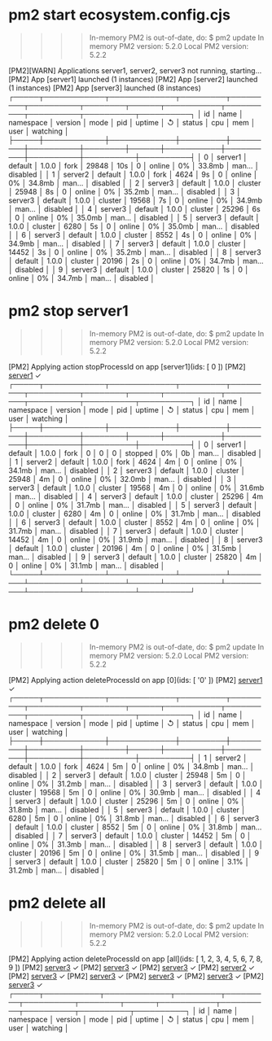 # pm2 start ecosystem.config.cjs

>>>> In-memory PM2 is out-of-date, do:
>>>> $ pm2 update
In memory PM2 version: 5.2.0
Local PM2 version: 5.2.2

[PM2][WARN] Applications server1, server2, server3 not running, starting...
[PM2] App [server1] launched (1 instances)
[PM2] App [server2] launched (1 instances)
[PM2] App [server3] launched (8 instances)
┌─────┬────────────┬─────────────┬─────────┬─────────┬──────────┬────────┬──────┬───────────┬──────────┬──────────┬──────────┬──────────┐
│ id  │ name       │ namespace   │ version │ mode    │ pid      │ uptime │ ↺    │ status    │ cpu      │ mem      │ user     │ watching │
├─────┼────────────┼─────────────┼─────────┼─────────┼──────────┼────────┼──────┼───────────┼──────────┼──────────┼──────────┼──────────┤
│ 0   │ server1    │ default     │ 1.0.0   │ fork    │ 29848    │ 10s    │ 0    │ online    │ 0%       │ 33.8mb   │ man… │ disabled │
│ 1   │ server2    │ default     │ 1.0.0   │ fork    │ 4624     │ 9s     │ 0    │ online    │ 0%       │ 34.8mb   │ man… │ disabled │
│ 2   │ server3    │ default     │ 1.0.0   │ cluster │ 25948    │ 8s     │ 0    │ online    │ 0%       │ 35.2mb   │ man… │ disabled │
│ 3   │ server3    │ default     │ 1.0.0   │ cluster │ 19568    │ 7s     │ 0    │ online    │ 0%       │ 34.9mb   │ man… │ disabled │
│ 4   │ server3    │ default     │ 1.0.0   │ cluster │ 25296    │ 6s     │ 0    │ online    │ 0%       │ 35.0mb   │ man… │ disabled │
│ 5   │ server3    │ default     │ 1.0.0   │ cluster │ 6280     │ 5s     │ 0    │ online    │ 0%       │ 35.0mb   │ man… │ disabled │
│ 6   │ server3    │ default     │ 1.0.0   │ cluster │ 8552     │ 4s     │ 0    │ online    │ 0%       │ 34.9mb   │ man… │ disabled │
│ 7   │ server3    │ default     │ 1.0.0   │ cluster │ 14452    │ 3s     │ 0    │ online    │ 0%       │ 35.2mb   │ man… │ disabled │
│ 8   │ server3    │ default     │ 1.0.0   │ cluster │ 20196    │ 2s     │ 0    │ online    │ 0%       │ 34.7mb   │ man… │ disabled │
│ 9   │ server3    │ default     │ 1.0.0   │ cluster │ 25820    │ 1s     │ 0    │ online    │ 0%       │ 34.7mb   │ man… │ disabled │

# pm2 stop server1

>>>> In-memory PM2 is out-of-date, do:
>>>> $ pm2 update
In memory PM2 version: 5.2.0
Local PM2 version: 5.2.2

[PM2] Applying action stopProcessId on app [server1](ids: [ 0 ])
[PM2] [server1](0) ✓
┌─────┬────────────┬─────────────┬─────────┬─────────┬──────────┬────────┬──────┬───────────┬──────────┬──────────┬──────────┬──────────┐
│ id  │ name       │ namespace   │ version │ mode    │ pid      │ uptime │ ↺    │ status    │ cpu      │ mem      │ user     │ watching │
├─────┼────────────┼─────────────┼─────────┼─────────┼──────────┼────────┼──────┼───────────┼──────────┼──────────┼──────────┼──────────┤
│ 0   │ server1    │ default     │ 1.0.0   │ fork    │ 0        │ 0      │ 0    │ stopped   │ 0%       │ 0b       │ man… │ disabled │
│ 1   │ server2    │ default     │ 1.0.0   │ fork    │ 4624     │ 4m     │ 0    │ online    │ 0%       │ 34.1mb   │ man… │ disabled │
│ 2   │ server3    │ default     │ 1.0.0   │ cluster │ 25948    │ 4m     │ 0    │ online    │ 0%       │ 32.0mb   │ man… │ disabled │
│ 3   │ server3    │ default     │ 1.0.0   │ cluster │ 19568    │ 4m     │ 0    │ online    │ 0%       │ 31.6mb   │ man… │ disabled │
│ 4   │ server3    │ default     │ 1.0.0   │ cluster │ 25296    │ 4m     │ 0    │ online    │ 0%       │ 31.7mb   │ man… │ disabled │
│ 5   │ server3    │ default     │ 1.0.0   │ cluster │ 6280     │ 4m     │ 0    │ online    │ 0%       │ 31.7mb   │ man… │ disabled │
│ 6   │ server3    │ default     │ 1.0.0   │ cluster │ 8552     │ 4m     │ 0    │ online    │ 0%       │ 31.7mb   │ man… │ disabled │
│ 7   │ server3    │ default     │ 1.0.0   │ cluster │ 14452    │ 4m     │ 0    │ online    │ 0%       │ 31.9mb   │ man… │ disabled │
│ 8   │ server3    │ default     │ 1.0.0   │ cluster │ 20196    │ 4m     │ 0    │ online    │ 0%       │ 31.5mb   │ man… │ disabled │
│ 9   │ server3    │ default     │ 1.0.0   │ cluster │ 25820    │ 4m     │ 0    │ online    │ 0%       │ 31.1mb   │ man… │ disabled │
└─────┴────────────┴─────────────┴─────────┴─────────┴──────────┴────────┴──────┴───────────┴──────────┴──────────┴──────────┴──────────┘

# pm2 delete 0

>>>> In-memory PM2 is out-of-date, do:
>>>> $ pm2 update
In memory PM2 version: 5.2.0
Local PM2 version: 5.2.2

[PM2] Applying action deleteProcessId on app [0](ids: [ '0' ])
[PM2] [server1](0) ✓
┌─────┬────────────┬─────────────┬─────────┬─────────┬──────────┬────────┬──────┬───────────┬──────────┬──────────┬──────────┬──────────┐
│ id  │ name       │ namespace   │ version │ mode    │ pid      │ uptime │ ↺    │ status    │ cpu      │ mem      │ user     │ watching │
├─────┼────────────┼─────────────┼─────────┼─────────┼──────────┼────────┼──────┼───────────┼──────────┼──────────┼──────────┼──────────┤
│ 1   │ server2    │ default     │ 1.0.0   │ fork    │ 4624     │ 5m     │ 0    │ online    │ 0%       │ 34.8mb   │ man… │ disabled │
│ 2   │ server3    │ default     │ 1.0.0   │ cluster │ 25948    │ 5m     │ 0    │ online    │ 0%       │ 31.2mb   │ man… │ disabled │
│ 3   │ server3    │ default     │ 1.0.0   │ cluster │ 19568    │ 5m     │ 0    │ online    │ 0%       │ 30.9mb   │ man… │ disabled │
│ 4   │ server3    │ default     │ 1.0.0   │ cluster │ 25296    │ 5m     │ 0    │ online    │ 0%       │ 31.8mb   │ man… │ disabled │
│ 5   │ server3    │ default     │ 1.0.0   │ cluster │ 6280     │ 5m     │ 0    │ online    │ 0%       │ 31.8mb   │ man… │ disabled │
│ 6   │ server3    │ default     │ 1.0.0   │ cluster │ 8552     │ 5m     │ 0    │ online    │ 0%       │ 31.8mb   │ man… │ disabled │
│ 7   │ server3    │ default     │ 1.0.0   │ cluster │ 14452    │ 5m     │ 0    │ online    │ 0%       │ 31.3mb   │ man… │ disabled │
│ 8   │ server3    │ default     │ 1.0.0   │ cluster │ 20196    │ 5m     │ 0    │ online    │ 0%       │ 31.5mb   │ man… │ disabled │
│ 9   │ server3    │ default     │ 1.0.0   │ cluster │ 25820    │ 5m     │ 0    │ online    │ 3.1%     │ 31.2mb   │ man… │ disabled │

# pm2 delete all

>>>> In-memory PM2 is out-of-date, do:
>>>> $ pm2 update
In memory PM2 version: 5.2.0
Local PM2 version: 5.2.2

[PM2] Applying action deleteProcessId on app [all](ids: [
  1, 2, 3, 4, 5,
  6, 7, 8, 9
])
[PM2] [server3](4) ✓
[PM2] [server3](3) ✓
[PM2] [server3](2) ✓
[PM2] [server2](1) ✓
[PM2] [server3](5) ✓
[PM2] [server3](6) ✓
[PM2] [server3](7) ✓
[PM2] [server3](8) ✓
[PM2] [server3](9) ✓
┌─────┬───────────┬─────────────┬─────────┬─────────┬──────────┬────────┬──────┬───────────┬──────────┬──────────┬──────────┬──────────┐
│ id  │ name      │ namespace   │ version │ mode    │ pid      │ uptime │ ↺    │ status    │ cpu      │ mem      │ user     │ watching │